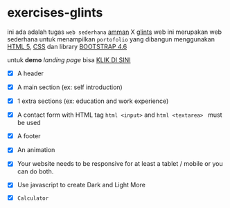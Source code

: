 # exercises-glints
ini ada adalah tugas `web sederhana` [amman](https://www.amnt.co.id/) X [glints](https://glints.com/id) 
web ini merupakan web sederhana untuk menampilkan `portofolio` yang dibangun menggunakan [HTML 5](https://html.com/), [CSS](https://en.wikipedia.org/wiki/CSS) dan library [BOOTSTRAP 4.6](https://getbootstrap.com/)

untuk __demo__ *landing page* bisa [KLIK DI SINI](https://awahids.github.io/exercises-glint/)

- [x] A header
- [x] A main section (ex: self introduction)
- [x] 1 extra sections (ex: education and work experience)
- [x] A contact form with HTML tag ```html <input>``` and ```html <textarea> ``` must be used
- [x] A footer
- [x] An animation
- [x] Your website needs to be responsive for at least a tablet / mobile or you can do both.
- [x] Use javascript to create Dark and Light More

- [x] `Calculator`
